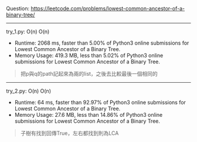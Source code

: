 Question: https://leetcode.com/problems/lowest-common-ancestor-of-a-binary-tree/

---

try_1.py: O(n) O(n)
* Runtime: 2068 ms, faster than 5.00% of Python3 online submissions for Lowest Common Ancestor of a Binary Tree.
* Memory Usage: 419.3 MB, less than 5.02% of Python3 online submissions for Lowest Common Ancestor of a Binary Tree.

> 把p與q的path記起來為兩的list，之後去比較最後一個相同的

---

try_2.py: O(n) O(n)
* Runtime: 64 ms, faster than 92.97% of Python3 online submissions for Lowest Common Ancestor of a Binary Tree.
* Memory Usage: 27.6 MB, less than 14.86% of Python3 online submissions for Lowest Common Ancestor of a Binary Tree.

> 子樹有找到回傳True，左右都找到則為LCA
